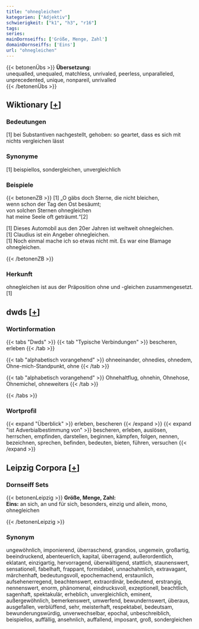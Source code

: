 ```yaml
---
title: "ohnegleichen"
kategorien: ["Adjektiv"]
schwierigkeit: ["k1", "h3", "r16"]
tags:
series:
mainDornseiffs: ['Größe, Menge, Zahl']
domainDornseiffs: ['Eins']
url: "ohnegleichen"
---
```


{{< betonenÜbs >}}
**Übersetzung:**  
unequalled, unequaled, matchless, unrivaled, peerless, unparalleled, unprecedented, unique, nonpareil, unrivalled  
{{< /betonenÜbs >}}

## Wiktionary [[+](https://de.wiktionary.org/wiki/ohnegleichen)]

### Bedeutungen
[1] bei Substantiven nachgestellt, gehoben: so geartet, dass es sich mit nichts vergleichen lässt  

### Synonyme
[1] beispiellos, sondergleichen, unvergleichlich  

### Beispiele
{{< betonenZB >}}
[1] „O gäbs doch Sterne, die nicht bleichen,  
wenn schon der Tag den Ost besäumt;  
von solchen Sternen ohnegleichen  
hat meine Seele oft geträumt.“[2]  
  
[1] Dieses Automobil aus den 20er Jahren ist weltweit ohnegleichen.  
[1] Claudius ist ein Angeber ohnegleichen.  
[1] Noch einmal mache ich so etwas nicht mit. Es war eine Blamage ohnegleichen.  

{{< /betonenZB >}}
### Herkunft
ohnegleichen ist aus der Präposition ohne und -gleichen zusammengesetzt.[1]  



## dwds [[+](https://www.dwds.de/wb/ohnegleichen)]

### Wortinformation
{{< tabs "Dwds" >}}
{{< tab "Typische Verbindungen" >}}
bescheren, erleben
{{< /tab >}}

{{< tab "alphabetisch vorangehend" >}}
ohneeinander, ohnedies, ohnedem, Ohne-mich-Standpunkt, ohne
{{< /tab >}}

{{< tab "alphabetisch vorangehend" >}}
Ohnehaltflug, ohnehin, Ohnehose, Ohnemichel, ohneweiters
{{< /tab >}}

{{< /tabs >}}

### Wortprofil
{{< expand "Überblick" >}} erleben, bescheren {{< /expand >}}
{{< expand "ist Adverbialbestimmung von" >}} bescheren, erleben, auslösen, herrschen, empfinden, darstellen, beginnen, kämpfen, folgen, nennen, bezeichnen, sprechen, befinden, bedeuten, bieten, führen, versuchen {{< /expand >}}

## Leipzig Corpora [[+](https://corpora.uni-leipzig.de/en/res?word=ohnegleichen&corpusId=deu_newscrawl-public_2018)]

### Dornseiff Sets
{{< betonenLeipzig >}}
**Größe, Menge, Zahl:**  
**Eins:** an sich, an und für sich, besonders, einzig und allein, mono, ohnegleichen  

{{< /betonenLeipzig >}}

### Synonym
ungewöhnlich, imponierend, überraschend, grandios, ungemein, großartig, beeindruckend, abenteuerlich, kapital, überragend, außerordentlich, eklatant, einzigartig, hervorragend, überwältigend, stattlich, staunenswert, sensationell, fabelhaft, frappant, formidabel, unnachahmlich, extravagant, märchenhaft, bedeutungsvoll, epochemachend, erstaunlich, aufsehenerregend, beachtenswert, extraordinär, bedeutend, erstrangig, nennenswert, enorm, phänomenal, eindrucksvoll, exzeptionell, beachtlich, sagenhaft, spektakulär, erheblich, unvergleichlich, eminent, außergewöhnlich, bemerkenswert, umwerfend, bewundernswert, überaus, ausgefallen, verblüffend, sehr, meisterhaft, respektabel, bedeutsam, bewunderungswürdig, unverwechselbar, epochal, unbeschreiblich, beispiellos, auffällig, ansehnlich, auffallend, imposant, groß, sondergleichen

